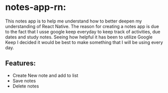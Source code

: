 # notes-app-rn:

This notes app is to help me understand how to better deepen my understanding of React Native. The reason for creating a notes app is due to the fact that I usse google keep everyday to keep track of activities, due dates and study notes. Seeing how helpful it has been to utilize Google Keep I decided it would be best to make something that I will be using every day.

## Features:

- Create New note and add to list
- Save notes
- Delete notes
